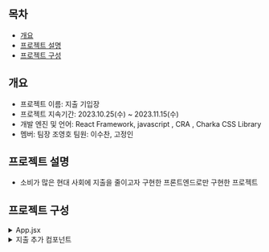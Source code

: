 
## 목차
- [개요](#개요)
- [프로젝트 설명](#프로젝트설명)
- [프로젝트 구성](#프로젝트구성)

## 개요
- 프로젝트 이름: 지출 기입장
- 프로젝트 지속기간: 2023.10.25(수) ~ 2023.11.15(수)
- 개발 엔진 및 언어: React Framework, javascript , CRA , Charka CSS Library
- 멤버: 팀장 조영호 팀원: 이수찬, 고정인 

## 프로젝트 설명
- 소비가 많은 현대 사회에 지출을 줄이고자 구현한 프론트엔드로만 구현한 프로젝트

## 프로젝트 구성
<details>
  <summary>
  App.jsx
</summary> 
  <img src="https://github.com/frontend-study-project/ExpenseTracker/assets/91147281/e7b47109-f659-4cc6-94e7-afc962120780"/>
  <br/>
  filterData는 날짜를 선택하고 나서 데이터 저장 state
  <br/>
  **1.AddItem-지출 추가 컴포넌트**
  <br/>
  **2.DateSelect-날짜 선택 컴포넌트**
  <br/>
  **3.GraphItem-그래프 컴포넌트**
  <br/>
  **4.List- 조회한 아이템 컴포넌트**
</details>

<details>
  <summary>
 지출 추가 컴포넌트
</summary> 
  <img src="https://github.com/frontend-study-project/ExpenseTracker/assets/91147281/643036f0-6cd9-4e80-a907-8aa763735a7c"/>
<img src="https://github.com/frontend-study-project/ExpenseTracker/assets/91147281/0daaf152-6d21-4341-928b-9f5848a51ed7"/>
  filterData는 날짜를 선택하고 나서 데이터 저장 state
</details>




